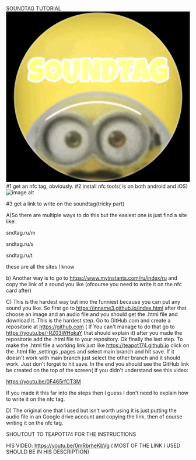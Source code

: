 SOUNDTAG TUTORIAL
![image alt](https://raw.githubusercontent.com/Babaciunea/Soundtag/refs/heads/main/Screenshot_20250403_230754_TikTok.jpg)
#1 get an nfc tag, obviously.
#2 install nfc tools( is on both android and iOS)
![image alt]()

#3 get a link to write on the soundtag(tricky part)

A)So there are multiple ways to do this but the easiest one is just find a site like: 

sndtag.ru/m

sndtag.ru/s

sndtag.ru/t

these are all the sites I know

b) Another way is to go to https://www.myinstants.com/ru/index/ru
and copy the link of a sound you like (ofcourse you need to write it on the nfc card after)

C) This is the hardest way but imo the funniest because you can put any sound you like.
So first go to https://inname3.github.io/index.html
after that choose an image and an audio file and you should get the .html file and download it.
This is the hardest step. Go to GitHub.com and create a repositorie at https://github.com
( If You can't manage to do that go to https://youtu.be/-RZ03WHqkaY that should explain it)
after you made the repositorie add the .html file to your repository.
Ok finally the last step. To make the .html file a working link just like
https://teapot174.github.io
click on the .html file ,settings ,pages and select main branch and hit save. If it doesn't work with main branch just select the other branch and it should work. Just don't forget to hit save. In the end you should see the GitHub link be created on the top of the screen( if you didn't understand see this video:

 https://youtu.be/0F465rfCT3M 

If you made it this far into the steps then I guess I don't need to explain how to write it on the nfc tag.

D) The original one that I used but isn't worth using it is just putting the audio file in an Google drive account and copying the link, then of course writing it on the nfc tag.



SHOUTOUT TO TEAPOT174 FOR THE INSTRUCTIONS 

HIS VIDEO: https://youtu.be/0mRbrheKbVg
( MOST OF THE LINK I USED SHOULD BE IN HIS DESCRIPTION)

